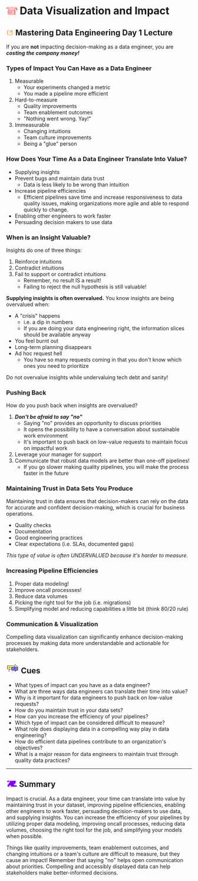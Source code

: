 # <img src="../books.svg" alt="Stack of red books with a graduation cap on top, symbolizing education and achievement, set against a plain background" width="30" height="20" /> Data Visualization and Impact

## <img src="../notes.svg" alt="Orange pencil lying diagonally on a white sheet of paper, representing note taking and documentation, with a clean and organized appearance" width="20" height="15" /> Mastering Data Engineering Day 1 Lecture

If you are **not** impacting decision-making as a data engineer, you are ***costing the company money!***

### Types of Impact You Can Have as a Data Engineer

1. Measurable
   - Your experiments changed a metric
   - You made a pipeline more efficient
2. Hard-to-measure
   - Quality improvements
   - Team enablement outcomes
   - "Nothing went wrong. Yay!"
3. Immeasurable
   - Changing intuitions
   - Team culture improvements
   - Being a "glue" person

### How Does Your Time As a Data Engineer Translate Into Value?

- Supplying insights
- Prevent bugs and maintain data trust
  - Data is less likely to be wrong than intuition
- Increase pipeline efficiencies
  - Efficient pipelines save time and increase responsiveness to data quality issues, making organizations more agile and able to respond quickly to change.
- Enabling other engineers to work faster
- Persuading decision makers to use data

### When is an Insight Valuable?

Insights do one of three things:

1. Reinforce intuitions
2. Contradict intuitions
3. Fail to support or contradict intuitions
   - Remember, no result IS a result!
   - Failing to reject the null hypothesis is still valuable!

**Supplying insights is often overvalued.** You know insights are being overvalued when:

- A "crisis" happens
  - i.e. a dip in numbers
  - If you are doing your data engineering right, the information slices should be available anyway
- You feel burnt out
- Long-term planning disappears
- Ad hoc request hell
  - You have so many requests coming in that you don't know which ones you need to prioritize

Do not overvalue insights while undervaluing tech debt and sanity!

### Pushing Back

How do you push back when insights are overvalued?

1. ***Don't be afraid to say "no"***
   - Saying "no" provides an opportunity to discuss priorities
   - It opens the possibility to have a conversation about sustainable work environment
   - It's important to push back on low-value requests to maintain focus on impactful work
2. Leverage your manager for support
3. Communicate that robust data models are better than one-off pipelines!
   - If you go slower making quality pipelines, you will make the process faster in the future

### Maintaining Trust in Data Sets You Produce

Maintaining trust in data ensures that decision-makers can rely on the data for accurate and confident decision-making, which is crucial for business operations.

- Quality checks
- Documentation
- Good engineering practices
- Clear expectations (i.e. SLAs, documented gaps)

*This type of value is often UNDERVALUED because it's harder to measure.*

### Increasing Pipeline Efficiencies

1. Proper data modeling!
2. Improve oncall processses!
3. Reduce data volumes
4. Picking the right tool for the job (i.e. migrations)
5. Simplifying model and reducing capabilities a little bit (think 80/20 rule)

### Communication & Visualization

Compelling data visualization can significantly enhance decision-making processes by making data more understandable and actionable for stakeholders.

## <img src="../question-and-answer.svg" alt="Two speech bubbles, one with a large letter Q and the other with a large letter A, representing a question and answer exchange in a friendly and approachable style" width="35" height="28" /> Cues

- What types of impact can you have as a data engineer?
- What are three ways data engineers can translate their time into value?
- Why is it important for data engineers to push back on low-value requests?
- How do you maintain trust in your data sets?
- How can you increase the efficiency of your pipelines?
- Which type of impact can be considered difficult to measure?
- What role does displaying data in a compelling way play in data engineering?
- How do efficient data pipelines contribute to an organization's objectives?
- What is a major reason for data engineers to maintain trust through quality data practices?

---

## <img src="../summary.svg" alt="Rolled parchment scroll with visible lines, symbolizing a summary or conclusion, placed on a neutral background" width="30" height="18" /> Summary

Impact is crucial. As a data engineer, your time can translate into value by maintaining trust in your dataset, improving pipeline efficiencies, enabling other engineers to work faster, persuading decision-makers to use data, and supplying insights. You can increase the efficiency of your pipelines by utilizing proper data modeling, improving oncall processes, reducing data volumes, choosing the right tool for the job, and simplifying your models when possible.

Things like quality improvements, team enablement outcomes, and changing intuitions or a team's culture are difficult to measure, but they cause an impact! Remember that saying "no" helps open communication about priorities. Compelling and accessibly displayed data can help stakeholders make better-informed decisions.
